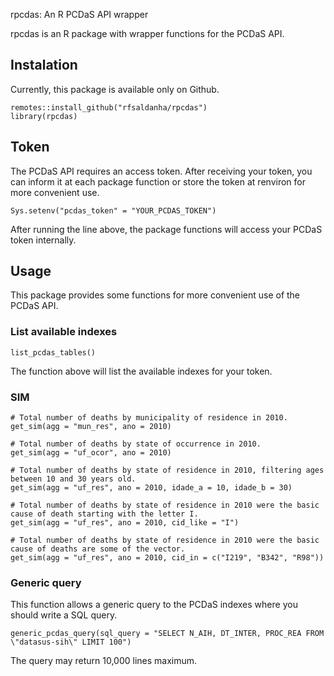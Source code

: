 rpcdas: An R PCDaS API wrapper

rpcdas is an R package with wrapper functions for the PCDaS API. 

## Instalation

Currently, this package is available only on Github.

```{r}
remotes::install_github("rfsaldanha/rpcdas")
library(rpcdas)
```

## Token

The PCDaS API requires an access token. After receiving your token, you can inform it at each package function or store the token at renviron for more convenient use. 

```{r}
Sys.setenv("pcdas_token" = "YOUR_PCDAS_TOKEN")
```

After running the line above, the package functions will access your PCDaS token internally. 


## Usage

This package provides some functions for more convenient use of the PCDaS API. 

### List available indexes

```{r}
list_pcdas_tables()
```

The function above will list the available indexes for your token.

### SIM

```{r}
# Total number of deaths by municipality of residence in 2010.
get_sim(agg = "mun_res", ano = 2010)

# Total number of deaths by state of occurrence in 2010.
get_sim(agg = "uf_ocor", ano = 2010)

# Total number of deaths by state of residence in 2010, filtering ages between 10 and 30 years old.
get_sim(agg = "uf_res", ano = 2010, idade_a = 10, idade_b = 30)

# Total number of deaths by state of residence in 2010 were the basic cause of death starting with the letter I.
get_sim(agg = "uf_res", ano = 2010, cid_like = "I")

# Total number of deaths by state of residence in 2010 were the basic cause of deaths are some of the vector.
get_sim(agg = "uf_res", ano = 2010, cid_in = c("I219", "B342", "R98"))
```

### Generic query

This function allows a generic query to the PCDaS indexes where you should write a SQL query.

```{r}
generic_pcdas_query(sql_query = "SELECT N_AIH, DT_INTER, PROC_REA FROM \"datasus-sih\" LIMIT 100")
```

The query may return 10,000 lines maximum.
